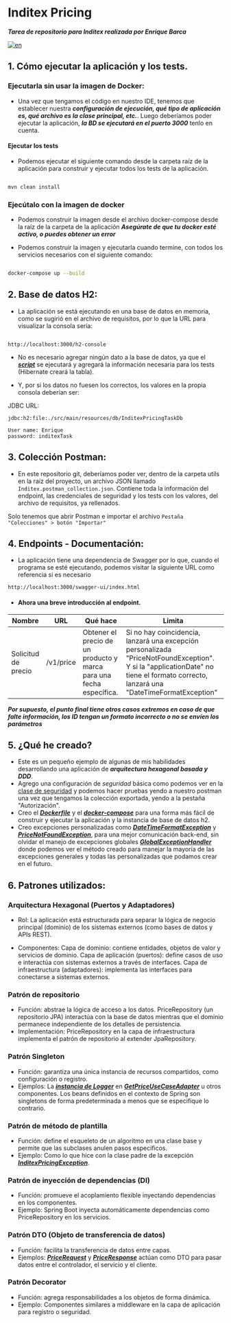 # Inditex Pricing

***Tarea de repositorio para Inditex realizada por Enrique Barca***

[![en](https://img.shields.io/badge/lang-English-green.svg)](./README.md)


## 1. Cómo ejecutar la aplicación y los tests.

### Ejecutarla sin usar la imagen de Docker:

- Una vez que tengamos el código en nuestro IDE, tenemos que establecer nuestra ***configuración de ejecución, qué tipo de aplicación es, qué archivo es
  la clase principal, etc.***. Luego deberíamos poder ejecutar la aplicación, ***la BD se ejecutará en el puerto 3000*** tenlo en cuenta.

#### Ejecutar los tests

- Podemos ejecutar el siguiente comando desde la carpeta raíz de la aplicación para construir y ejecutar todos los tests de la aplicación.

```sh

mvn clean install

```
### Ejecútalo con la imagen de docker

- Podemos construir la imagen desde el archivo docker-compose desde la raíz de la carpeta de la aplicación ***Asegúrate de que tu docker esté
  activo, o puedes obtener un error***

- Podemos construir la imagen y ejecutarla cuando termine, con todos los servicios necesarios con el siguiente comando:

```sh

docker-compose up --build

```

## 2. Base de datos H2:

- La aplicación se está ejecutando en una base de datos en memoria, como se sugirió en el archivo de requisitos, por lo que la URL para visualizar la consola
  sería:

```

http://localhost:3000/h2-console

```

- No es necesario agregar ningún dato a la base de datos, ya que el ***[script](../src/main/resources/data.sql)*** se ejecutará y agregará la
  información necesaria para los tests (Hibernate creará la tabla).

- Y, por si los datos no fuesen los correctos, los valores en la propia consola deberían ser:

JDBC URL:
```
jdbc:h2:file:./src/main/resources/db/InditexPricingTaskDb
```
```
User name: Enrique
password: inditexTask
```

## 3. Colección Postman:

- En este repositorio git, deberíamos poder ver, dentro de la carpeta utils en la raíz del proyecto, un archivo JSON llamado
  ```Inditex.postman_collection.json```. Contiene toda la información del endpoint, las credenciales de seguridad y los tests
  con los valores, del archivo de requisitos, ya rellenados.

Solo tenemos que abrir Postman e importar el archivo ```Pestaña "Colecciones" > botón "Importar"```

## 4. Endpoints - Documentación:

- La aplicación tiene una dependencia de Swagger por lo que, cuando el programa se esté ejecutando, podemos visitar la 
siguiente URL como referencia si es necesario

```
http://localhost:3000/swagger-ui/index.html
```

- #### Ahora una breve introducción al endpoint.

| Nombre | URL | Qué hace | Limita |
|---------------|-------------------------------------|--------------------------------------------------------------------------------|--------------------------------------------------------------------------------------------------------------------------------|
| Solicitud de precio | /v1/price | Obtener el precio de un producto y marca para una fecha específica. | Si no hay coincidencia, lanzará una excepción personalizada "PriceNotFoundException". Y si la "applicationDate" no tiene el formato correcto, lanzará una "DateTimeFormatException" |

***Por supuesto, el punto final tiene otros casos extremos en caso de que falte información, los ID tengan un formato
incorrecto o no se envíen los parámetros***


## 5. ¿Qué he creado?

- Este es un pequeño ejemplo de algunas de mis habilidades desarrollando una aplicación de ***arquitectura hexagonal basada y DDD***.
- Agrego una configuración de *seguridad* básica como podemos ver en la [clase de seguridad](../src/main/java/com/inditex/pricing/infrastructure/config/security/SecurityConfig.java)
  y podemos hacer pruebas yendo a nuestro postman una vez que tengamos la colección exportada, yendo a la pestaña "Autorización".
- Creo el ***[Dockerfile](.././Dockerfile)*** y el ***[docker-compose](.././docker-compose.yml)*** para una forma más fácil de
  construir y ejecutar la aplicación y la instancia de base de datos h2.
- Creo excepciones personalizadas como ***[DateTimeFormatException](../src/main/java/com/inditex/pricing/domain/exception/DateTimeFormatException.java)***
  y ***[PriceNotFoundException](../src/main/java/com/inditex/pricing/domain/exception/PriceNotFoundException.java)***, para una
  mejor comunicación back-end, sin olvidar el manejo de excepciones globales ***[GlobalExceptionHandler](../src/main/java/com/inditex/pricing/domain/exception/GlobalExceptionHandler.java)***
  donde podemos ver el método creado para manejar la mayoría de las excepciones generales y todas las personalizadas que podamos crear en el futuro.

## 6. Patrones utilizados:

### Arquitectura Hexagonal (Puertos y Adaptadores)
- Rol: La aplicación está estructurada para separar la lógica de negocio principal (dominio) de los sistemas externos (como bases de datos y APIs REST).

- Componentes:
  Capa de dominio: contiene entidades, objetos de valor y servicios de dominio.
  Capa de aplicación (puertos): define casos de uso e interactúa con sistemas externos a través de interfaces.
  Capa de infraestructura (adaptadores): implementa las interfaces para conectarse a sistemas externos.

### Patrón de repositorio
- Función: abstrae la lógica de acceso a los datos. PriceRepository (un repositorio JPA) interactúa con la base de datos mientras que el dominio
  permanece independiente de los detalles de persistencia.
- Implementación:
  PriceRepository en la capa de infraestructura implementa el patrón de repositorio al extender JpaRepository.

### Patrón Singleton
- Función: garantiza una única instancia de recursos compartidos, como configuración o registro.
- Ejemplos:
  La ***[instancia de Logger](../src/main/java/com/inditex/pricing/infrastructure/LoggerConfig.java)*** en ***[GetPriceUseCaseAdapter](../src/main/java/com/inditex/pricing/application/service/GetPriceUseCaseAdapter.java)***
  u otros componentes.
  Los beans definidos en el contexto de Spring son singletons de forma predeterminada a menos que se especifique lo contrario.

### Patrón de método de plantilla
- Función: define el esqueleto de un algoritmo en una clase base y permite que las subclases anulen pasos específicos.
- Ejemplo:
Como lo que hice con la clase padre de la excepción ***[InditexPricingException](../src/main/java/com/inditex/pricing/domain/exception/InditexPricingException.java)***.

### Patrón de inyección de dependencias (DI)
- Función: promueve el acoplamiento flexible inyectando dependencias en los componentes.
- Ejemplo:
  Spring Boot inyecta automáticamente dependencias como PriceRepository en los servicios.

### Patrón DTO (Objeto de transferencia de datos)
- Función: facilita la transferencia de datos entre capas.
- Ejemplos:
  ***[PriceRequest](../src/main/java/com/inditex/pricing/web/request/PriceRequest.java)*** y ***[PriceResponse](../src/main/java/com/inditex/pricing/web/response/PriceResponse.java)***
  actúan como DTO para pasar datos entre el controlador, el servicio y el cliente.

### Patrón Decorator
- Función: agrega responsabilidades a los objetos de forma dinámica.
- Ejemplo:
  Componentes similares a middleware en la capa de aplicación para registro o seguridad.